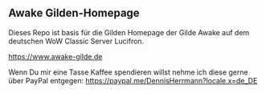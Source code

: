 ## Awake Gilden-Homepage

Dieses Repo ist basis für die Gilden Homepage der Gilde Awake auf dem deutschen WoW Classic Server Lucifron.

https://www.awake-gilde.de


Wenn Du mir eine Tasse Kaffee spendieren willst nehme ich diese gerne über PayPal entgegen: https://paypal.me/DennisHerrmann?locale.x=de_DE
